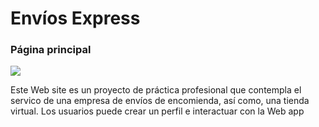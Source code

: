 <h1>Envíos Express</h1>

<h3>Página principal</h3>
<img src='https://github.com/user-attachments/assets/f9767bc6-8daf-42b7-abab-b1104a11b307'>

<p>Este Web site es un proyecto de práctica profesional que contempla el servico de una empresa de envíos de encomienda, así como, una tienda virtual. Los
usuarios puede crear un perfil e interactuar con la Web app </p>




